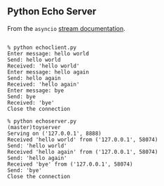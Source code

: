 ## Python Echo Server

From the `asyncio` [stream documentation](https://docs.python.org/3/library/asyncio-stream.html#asyncio-streams).


```shell

% python echoclient.py
Enter message: hello world
Send: hello world
Received: 'hello world'
Enter message: hello again
Send: hello again
Received: 'hello again'
Enter message: bye
Send: bye
Received: 'bye'
Close the connection

% python echoserver.py                                                                                 (master)toyserver
Serving on ('127.0.0.1', 8888)
Received 'hello world' from ('127.0.0.1', 58074)
Send: 'hello world'
Received 'hello again' from ('127.0.0.1', 58074)
Send: 'hello again'
Received 'bye' from ('127.0.0.1', 58074)
Send: 'bye'
Close the connection
```